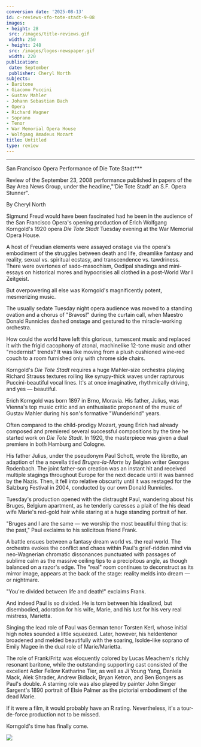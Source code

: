 ```yaml
---
conversion date: '2025-08-13'
id: c-reviews-sfo-tote-stadt-9-08
images:
- height: 28
 src: /images/title-reviews.gif
 width: 250
- height: 248
 src: /images/logos-newspaper.gif
 width: 220
publication:
 date: September
 publisher: Cheryl North
subjects:
- Baritone
- Giacomo Puccini
- Gustav Mahler
- Johann Sebastian Bach
- Opera
- Richard Wagner
- Soprano
- Tenor
- War Memorial Opera House
- Wolfgang Amadeus Mozart
title: Untitled
type: review
---
```


***

San Francisco Opera Performance of Die Tote Stadt***

Review of the September 23, 2008 performance published in papers of the Bay Area News Group, under the headline,"'Die Tote Stadt' an S.F. Opera Stunner".

By Cheryl North

Sigmund Freud would have been fascinated had he been in the audience of the San Francisco Opera's opening production of Erich Wolfgang Korngold's 1920 opera *Die Tote Stadt* Tuesday evening at the War Memorial Opera House.

A host of Freudian elements were assayed onstage via the opera's embodiment of the struggles between death and life, dreamlike fantasy and reality, sexual vs. spiritual ecstasy, and transcendence vs. tawdriness. There were overtones of sado-masochism, Oedipal shadings and mini-essays on historical mores and hypocrisies all clothed in a post-World War I Zeitgeist.

But overpowering all else was Korngold's magnificently potent, mesmerizing music.

The usually sedate Tuesday night opera audience was moved to a standing ovation and a chorus of "Bravos!" during the curtain call, when Maestro Donald Runnicles dashed onstage and gestured to the miracle-working orchestra.

How could the world have left this glorious, tumescent music and replaced it with the frigid cacophony of atonal, machinelike 12-tone music and other "modernist" trends? It was like moving from a plush cushioned wine-red couch to a room furnished only with chrome side chairs.

Korngold's *Die Tote Stadt* requires a huge Mahler-size orchestra playing Richard Strauss textures roiling like syrupy-thick waves under rapturous Puccini-beautiful vocal lines. It's at once imaginative, rhythmically driving, and yes — beautiful.

Erich Korngold was born 1897 in Brno, Moravia. His father, Julius, was Vienna's top music critic and an enthusiastic proponent of the music of Gustav Mahler during his son's formative "Wunderkind" years.

Often compared to the child-prodigy Mozart, young Erich had already composed and premiered several successful compositions by the time he started work on *Die Tote Stadt*. In 1920, the masterpiece was given a dual premiere in both Hamburg and Cologne.

His father Julius, under the pseudonym Paul Schott, wrote the libretto, an adaption of the a novella titled *Bruges-la-Morte* by Belgian writer Georges Rodenbach. The joint father-son creation was an instant hit and received multiple stagings throughout Europe for the next decade until it was banned by the Nazis. Then, it fell into relative obscurity until it was restaged for the Salzburg Festival in 2004, conducted by our own Donald Runnicles.

Tuesday's production opened with the distraught Paul, wandering about his Bruges, Belgium apartment, as he tenderly caresses a plait of the his dead wife Marie's red-gold hair while staring at a huge standing portrait of her.

"Bruges and I are the same — we worship the most beautiful thing that is: the past," Paul exclaims to his solicitous friend Frank.

A battle ensues between a fantasy dream world vs. the real world. The orchestra evokes the conflict and chaos within Paul's grief-ridden mind via neo-Wagnerian chromatic dissonances punctuated with passages of sublime calm as the massive ceiling tips to a precipitous angle, as though balanced on a razor's edge. The "real" room continues to deconstruct as its mirror image, appears at the back of the stage: reality melds into dream — or nightmare.

"You're divided between life and death!" exclaims Frank.

And indeed Paul is so divided. He is torn between his idealized, but disembodied, adoration for his wife, Marie, and his lust for his very real mistress, Marietta.

Singing the lead role of Paul was German tenor Torsten Kerl, whose initial high notes sounded a little squeezed. Later, however, his heldentenor broadened and melded beautifully with the soaring, Isolde-like soprano of Emily Magee in the dual role of Marie/Marietta.

The role of Frank/Fritz was eloquently colored by Lucas Meachem's richly resonant baritone, while the outstanding supporting cast consisted of the excellent Adler Fellow Katharine Tier, as well as Ji Young Yang, Daniela Mack, Alek Shrader, Andrew Bidlack, Bryan Ketron, and Ben Bongers as Paul's double. A starring role was also played by painter John Singer Sargent's 1890 portrait of Elsie Palmer as the pictorial embodiment of the dead Marie.

If it were a film, it would probably have an R rating. Nevertheless, it's a tour-de-force production not to be missed.

Korngold's time has finally come.

![](/images/logos-newspaper.gif)


